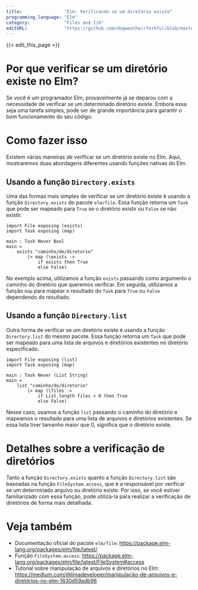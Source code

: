```yaml
---
title:                "Elm: Verificando se um diretório existe"
programming_language: "Elm"
category:             "Files and I/O"
editURL:              "https://github.com/dogweather/forkful/blob/master/content/pt/elm/checking-if-a-directory-exists.md"
---
```


{{< edit_this_page >}}

# Por que verificar se um diretório existe no Elm?

Se você é um programador Elm, provavelmente já se deparou com a necessidade de verificar se um determinado diretório existe. Embora essa seja uma tarefa simples, pode ser de grande importância para garantir o bom funcionamento do seu código.

# Como fazer isso

Existem várias maneiras de verificar se um diretório existe no Elm. Aqui, mostraremos duas abordagens diferentes usando funções nativas do Elm.

## Usando a função `Directory.exists`

Uma das formas mais simples de verificar se um diretório existe é usando a função `Directory.exists` do pacote `elm/file`. Essa função retorna um `Task` que pode ser mapeado para `True` se o diretório existir ou `False` se não existir.

```
import File exposing (exists)
import Task exposing (map)

main : Task Never Bool
main = 
    exists "caminho/do/diretorio"
        |> map (\exists -> 
            if exists then True 
            else False)
```

No exemplo acima, utilizamos a função `exists` passando como argumento o caminho do diretório que queremos verificar. Em seguida, utilizamos a função `map` para mapear o resultado do `Task` para `True` ou `False` dependendo do resultado. 

## Usando a função `Directory.list`

Outra forma de verificar se um diretório existe é usando a função `Directory.list` do mesmo pacote. Essa função retorna um `Task` que pode ser mapeado para uma lista de arquivos e diretórios existentes no diretório especificado.

```
import File exposing (list)
import Task exposing (map)

main : Task Never (List String)
main = 
    list "caminho/do/diretorio"
        |> map (\files -> 
            if List.length files > 0 then True 
            else False)
```

Nesse caso, usamos a função `list` passando o caminho do diretório e mapeamos o resultado para uma lista de arquivos e diretórios existentes. Se essa lista tiver tamanho maior que 0, significa que o diretório existe.

# Detalhes sobre a verificação de diretórios

Tanto a função `Directory.exists` quanto a função `Directory.list` são baseadas na função `FileSystem.access`, que é a responsável por verificar se um determinado arquivo ou diretório existe. Por isso, se você estiver familiarizado com essa função, pode utilizá-la para realizar a verificação de diretórios de forma mais detalhada.

# Veja também

- Documentação oficial do pacote `elm/file`: https://package.elm-lang.org/packages/elm/file/latest/
- Função `FileSystem.access`: https://package.elm-lang.org/packages/elm/file/latest/FileSystem#access 
- Tutorial sobre manipulação de arquivos e diretórios no Elm: https://medium.com/@limadeveloper/manipulação-de-arquivos-e-diretórios-no-elm-1630d59adb96